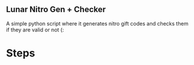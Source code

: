 ## Lunar Nitro Gen + Checker

A simple python script where it generates nitro gift codes and checks them if they are valid or not (:


# Steps
